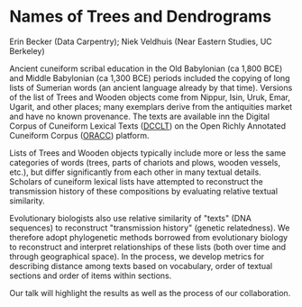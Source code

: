 # Names of Trees and Dendrograms
Erin Becker (Data Carpentry); Niek Veldhuis (Near Eastern Studies, UC Berkeley)

Ancient cuneiform scribal education in the Old Babylonian  (ca 1,800 BCE) and Middle Babylonian (ca 1,300 BCE) periods included the copying of long lists of Sumerian words (an ancient language already by that time). Versions of the list of Trees and Wooden objects come from Nippur, Isin, Uruk, Emar, Ugarit, and other places; many exemplars derive from the antiquities market and have no known provenance. The texts are available inn the Digital Corpus of Cuneiform Lexical Texts ([DCCLT](http://oracc.org/dcclt)) on the Open Richly Annotated Cuneiform Corpus ([ORACC](http://oracc.org)) platform.

Lists of Trees and Wooden objects typically include more or less the same categories of words (trees, parts of chariots and plows, wooden vessels, etc.), but differ significantly from each other in many textual details. Scholars of cuneiform lexical lists have attempted to reconstruct the transmission history of these compositions by evaluating relative textual similarity.

Evolutionary biologists also use relative similarity of "texts" (DNA sequences) to reconstruct "transmission history" (genetic relatedness). We therefore adopt phylogenetic methods borrowed from evolutionary biology to reconstruct and interpret relationships of these lists (both over time and through geographical space). In the process, we develop metrics for describing distance among texts based on vocabulary, order of textual sections and order of items within sections. 

Our talk will highlight the results as well as the process of our collaboration.
